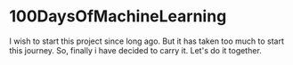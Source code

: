 # 100DaysOfMachineLearning
I wish to start this project since long ago. But it has taken too much to start this journey. So, finally i have decided to carry it. Let's do it together.
